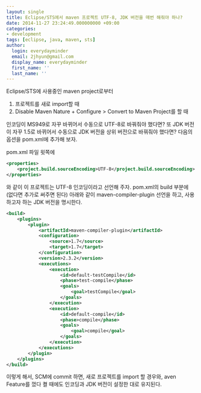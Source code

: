```yaml
---
layout: single
title: Eclipse/STS에서 maven 프로젝트 UTF-8, JDK 버전을 매번 해줘야 하나?
date: 2014-11-27 23:24:49.000000000 +09:00
categories:
- development 
tags: [eclipse, java, maven, sts]
author:
  login: everydayminder
  email: 2jhyun@gmail.com
  display_name: everydayminder
  first_name: ''
  last_name: ''
---
```

Eclipse/STS에 사용중인 maven project로부터

1. 프로젝트를 새로 import할 때
2. Disable Maven Nature + Configure > Convert to Maven Project를 할 때

인코딩이 MS949로 자꾸 바뀌어서 수동으로 UTF-8로 바꿔줘야 했다면?
또 JDK 버전이 자꾸 1.5로 바뀌어서 수동으로 JDK 버전을 상위 버전으로 바꿔줘야 했다면?
다음의 옵션을 pom.xml에 추가해 보자.

pom.xml 파일 윗쪽에

```xml
<properties>
	<project.build.sourceEncoding>UTF-8</project.build.sourceEncoding>
</properties>
```

와 같이 이 프로젝트는 UTF-8 인코딩이라고 선언해 주자.
pom.xml의 build 부분에 (없다면 추가로 써주면 된다)
아래와 같이 maven-compiler-plugin 선언을 하고, 사용하고자 하는 JDK 버전을 명시한다.

```xml
<build>
	<plugins>
		<plugin>
			<artifactId>maven-compiler-plugin</artifactId>
			<configuration>
				<source>1.7</source>
				<target>1.7</target>
			</configuration>
			<version>2.3.2</version>
			<executions>
				<execution>
					<id>default-testCompile</id>
					<phase>test-compile</phase>
					<goals>
						<goal>testCompile</goal>
					</goals>
				</execution>
				<execution>
					<id>default-compile</id>
					<phase>compile</phase>
					<goals>
						<goal>compile</goal>
					</goals>
				</execution>
			</executions>
		</plugin>
	</plugins>
</build>
```
이렇게 해서, SCM에 commit 하면, 새로 프로젝트를 import 할 경우와,
aven Feature를 껐다 켤 때에도 인코딩과 JDK 버전이 설정한 대로 유지된다.

